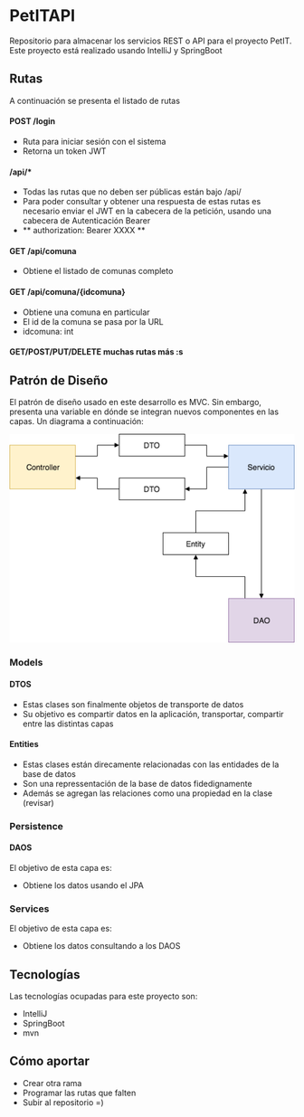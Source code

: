 # PetITAPI

Repositorio para almacenar los servicios REST o API para el proyecto PetIT.
Este proyecto está realizado usando IntelliJ y  SpringBoot

## Rutas
A continuación se presenta el listado de rutas

#### POST /login
- Ruta para iniciar sesión con el sistema
- Retorna un token JWT
 
#### /api/*
- Todas las rutas que no deben ser públicas están bajo /api/
- Para poder consultar y obtener una respuesta de estas rutas es necesario enviar el JWT en la cabecera de la petición, usando una cabecera de Autenticación Bearer 
- ** authorization: Bearer XXXX **

#### GET /api/comuna
- Obtiene el listado de comunas completo 

#### GET /api/comuna/{idcomuna}
- Obtiene una comuna en particular
- El id de la comuna se pasa por la URL 
- idcomuna: int

#### GET/POST/PUT/DELETE muchas rutas más :s

## Patrón de Diseño
El patrón de diseño usado en este desarrollo es MVC. Sin embargo, presenta una variable en dónde se integran nuevos componentes en las capas. Un diagrama a continuación:

![alt text](docs/EsquemaServicioDAO.png)

### Models

#### DTOS
- Estas clases son finalmente objetos de transporte de datos
- Su objetivo es compartir datos en la aplicación, transportar, compartir entre las distintas capas

#### Entities
- Estas clases están direcamente relacionadas con las entidades de la base de datos
- Son una repressentación de la base de datos fidedignamente
- Además se agregan las relaciones como una propiedad en la clase (revisar)

### Persistence

#### DAOS
El objetivo de esta capa es:
- Obtiene los datos usando el JPA

### Services
El objetivo de esta capa es:
- Obtiene los datos consultando a los DAOS

## Tecnologías
Las tecnologías ocupadas para este proyecto son:

- IntelliJ
- SpringBoot
- mvn

## Cómo aportar
- Crear otra rama
- Programar las rutas que falten
- Subir al repositorio =)